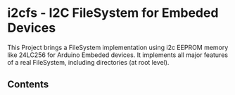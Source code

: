 # i2cfs - I2C FileSystem for Embeded Devices

This Project brings a FileSystem implementation using i2c EEPROM memory like 24LC256 
for Arduino Embeded devices. It implements all major features of a real FileSystem, 
including directories (at root level).

## Contents


